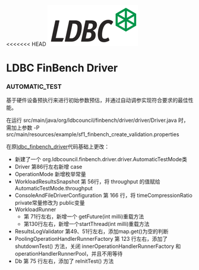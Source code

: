 <<<<<<< HEAD
![LDBC Logo](ldbc-logo.png)

# LDBC FinBench Driver
### AUTOMATIC_TEST
基于硬件设备预执⾏来进⾏初始参数预估，并通过⾃动调参实现符合要求的最佳性能。

在运行 src/main/java/org/ldbcouncil/finbench/driver/driver/Driver.java 时，需加上参数 -P src/main/resources/example/sf1_finbench_create_validation.properties

在原[ldbc_finbench_driver](https://github.com/ldbc/ldbc_finbench_driver)代码基础上更改：
- 新建了一个 org.ldbcouncil.finbench.driver.driver.AutomaticTestMode类
- Driver 第86行左右新增 case
- OperationMode 新增枚举常量
- WorkloadResultsSnapshot 第 56行，将 throughput 的值赋给 AutomaticTestMode.throughput
- ConsoleAndFileDriverConfiguration 第 166 行，将 timeCompressionRatio private常量修改为 public变量
- WorkloadRunner
    - 第 71行左右，新增一个 getFuture(int milli)重载方法
    - 第130行左右，新增一个startThread(int milli)重载方法
- ResultsLogValidator 第49、51行左右，添加map.get()为空的判断
- PoolingOperationHandlerRunnerFactory 第 123 行左右，添加了 shutdownTest() 方法，关闭 innerOperationHandlerRunnerFactory 和 operationHandlerRunnerPool，并且不用等待
- Db 第 75 行左右，添加了 reInitTest() 方法
